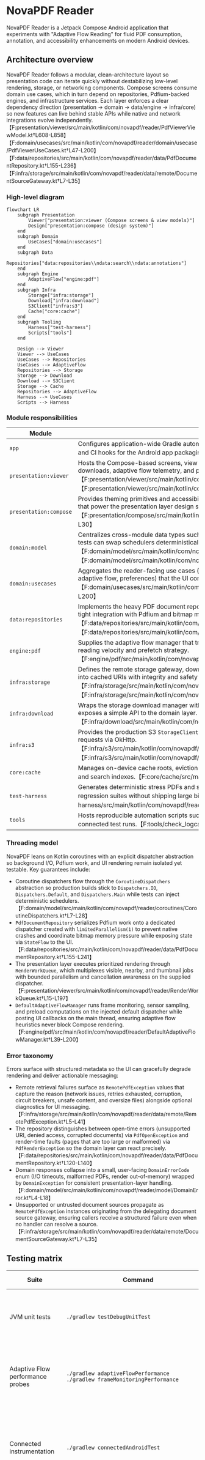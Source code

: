 # NovaPDF Reader

NovaPDF Reader is a Jetpack Compose Android application that experiments with "Adaptive Flow Reading" for fluid PDF consumption, annotation, and accessibility enhancements on modern Android devices.

## Architecture overview

NovaPDF Reader follows a modular, clean-architecture layout so presentation code can
iterate quickly without destabilizing low-level rendering, storage, or networking
components. Compose screens consume domain use cases, which in turn depend on
repositories, Pdfium-backed engines, and infrastructure services. Each layer enforces a
clear dependency direction (presentation → domain → data/engine → infra/core) so new
features can live behind stable APIs while native and network integrations evolve
independently.【F:presentation/viewer/src/main/kotlin/com/novapdf/reader/PdfViewerViewModel.kt†L608-L858】【F:domain/usecases/src/main/kotlin/com/novapdf/reader/domain/usecase/PdfViewerUseCases.kt†L47-L200】【F:data/repositories/src/main/kotlin/com/novapdf/reader/data/PdfDocumentRepository.kt†L155-L236】【F:infra/storage/src/main/kotlin/com/novapdf/reader/data/remote/DocumentSourceGateway.kt†L7-L35】

### High-level diagram

```mermaid
flowchart LR
    subgraph Presentation
        Viewer["presentation:viewer (Compose screens & view models)"]
        Design["presentation:compose (design system)"]
    end
    subgraph Domain
        UseCases["domain:usecases"]
    end
    subgraph Data
        Repositories["data:repositories\\ndata:search\\ndata:annotations"]
    end
    subgraph Engine
        AdaptiveFlow["engine:pdf"]
    end
    subgraph Infra
        Storage["infra:storage"]
        Download["infra:download"]
        S3Client["infra:s3"]
        Cache["core:cache"]
    end
    subgraph Tooling
        Harness["test-harness"]
        Scripts["tools"]
    end

    Design --> Viewer
    Viewer --> UseCases
    UseCases --> Repositories
    UseCases --> AdaptiveFlow
    Repositories --> Storage
    Storage --> Download
    Download --> S3Client
    Storage --> Cache
    Repositories --> AdaptiveFlow
    Harness --> UseCases
    Scripts --> Harness
```

### Module responsibilities

| Module | Responsibilities |
| --- | --- |
| `app` | Configures application-wide Gradle automation, including PDFium validation, signing credential resolution, and CI hooks for the Android app packaging pipeline.【F:app/build.gradle.kts†L34-L170】 |
| `presentation:viewer` | Hosts the Compose-based screens, view model orchestration, and render queues that coordinate remote downloads, adaptive flow telemetry, and prioritized page rendering for the reader UI.【F:presentation/viewer/src/main/kotlin/com/novapdf/reader/PdfViewerViewModel.kt†L608-L858】【F:presentation/viewer/src/main/kotlin/com/novapdf/reader/RenderWorkQueue.kt†L15-L197】 |
| `presentation:compose` | Provides theming primitives and accessibility helpers (for example the reusable haptic feedback manager) that power the presentation layer design system.【F:presentation/compose/src/main/kotlin/com/novapdf/reader/accessibility/HapticFeedbackManager.kt†L9-L30】 |
| `domain:model` | Centralizes cross-module data types such as domain error codes and coroutine dispatcher abstractions so tests can swap schedulers deterministically.【F:domain/model/src/main/kotlin/com/novapdf/reader/model/DomainError.kt†L4-L18】【F:domain/model/src/main/kotlin/com/novapdf/reader/coroutines/CoroutineDispatchers.kt†L7-L28】 |
| `domain:usecases` | Aggregates the reader-facing use cases (document lifecycle, rendering, annotations, bookmarks, search, adaptive flow, preferences) that the UI consumes behind a stable API.【F:domain/usecases/src/main/kotlin/com/novapdf/reader/domain/usecase/PdfViewerUseCases.kt†L47-L200】 |
| `data:repositories` | Implements the heavy PDF document repository, caching, and Lucene-backed search coordination, including tight integration with Pdfium and bitmap memory budgeting.【F:data/repositories/src/main/kotlin/com/novapdf/reader/data/PdfDocumentRepository.kt†L155-L236】【F:data/repositories/src/main/kotlin/com/novapdf/reader/search/DocumentSearchCoordinator.kt†L10-L18】 |
| `engine:pdf` | Supplies the adaptive flow manager that tracks frame pacing, sensor input, and preload targets to modulate reading velocity and prefetch strategy.【F:engine/pdf/src/main/kotlin/com/novapdf/reader/DefaultAdaptiveFlowManager.kt†L39-L200】 |
| `infra:storage` | Defines the remote storage gateway, download manager, and error taxonomy for resolving document sources into cached URIs with integrity and safety checks.【F:infra/storage/src/main/kotlin/com/novapdf/reader/data/remote/DocumentSourceGateway.kt†L7-L35】【F:infra/storage/src/main/kotlin/com/novapdf/reader/data/remote/PdfDownloadManager.kt†L22-L118】 |
| `infra:download` | Wraps the storage download manager with retry/backoff semantics tailored for S3-backed PDFs and exposes a simple API to the domain layer.【F:infra/download/src/main/kotlin/com/novapdf/reader/download/RemotePdfDownloader.kt†L14-L86】 |
| `infra:s3` | Provides the production S3 `StorageClient` implementation and Hilt bindings that adapt `s3://` URIs into HTTPS requests via OkHttp.【F:infra/s3/src/main/kotlin/com/novapdf/reader/integration/aws/S3StorageClient.kt†L17-L61】【F:infra/s3/src/main/kotlin/com/novapdf/reader/data/remote/di/S3Module.kt†L19-L35】 |
| `core:cache` | Manages on-device cache roots, eviction budgets, and directory hygiene for documents, thumbnails, tiles, and search indexes.【F:core/cache/src/main/kotlin/com/novapdf/reader/cache/CacheDirectories.kt†L1-L90】 |
| `test-harness` | Generates deterministic stress PDFs and storage fakes that power instrumentation, screenshot, and regression suites without shipping large binary fixtures.【F:test-harness/src/main/kotlin/com/novapdf/reader/ThousandPagePdfWriter.kt†L10-L156】 |
| `tools` | Hosts reproducible automation scripts such as the logcat analyzer that surface ANR/crash signatures during connected test runs.【F:tools/check_logcat_for_crashes.py†L9-L78】 |

### Threading model

NovaPDF leans on Kotlin coroutines with an explicit dispatcher abstraction so background
I/O, Pdfium work, and UI rendering remain isolated yet testable. Key guarantees include:

- Coroutine dispatchers flow through the `CoroutineDispatchers` abstraction so production builds stick to `Dispatchers.IO`, `Dispatchers.Default`, and `Dispatchers.Main` while tests can inject deterministic schedulers.【F:domain/model/src/main/kotlin/com/novapdf/reader/coroutines/CoroutineDispatchers.kt†L7-L28】
- `PdfDocumentRepository` serializes Pdfium work onto a dedicated dispatcher created with `limitedParallelism(1)` to prevent native crashes and coordinate bitmap memory pressure while exposing state via `StateFlow` to the UI.【F:data/repositories/src/main/kotlin/com/novapdf/reader/data/PdfDocumentRepository.kt†L155-L241】
- The presentation layer executes prioritized rendering through `RenderWorkQueue`, which multiplexes visible, nearby, and thumbnail jobs with bounded parallelism and cancellation awareness on the supplied dispatcher.【F:presentation/viewer/src/main/kotlin/com/novapdf/reader/RenderWorkQueue.kt†L15-L197】
- `DefaultAdaptiveFlowManager` runs frame monitoring, sensor sampling, and preload computations on the injected default dispatcher while posting UI callbacks on the main thread, ensuring adaptive flow heuristics never block Compose rendering.【F:engine/pdf/src/main/kotlin/com/novapdf/reader/DefaultAdaptiveFlowManager.kt†L39-L200】

### Error taxonomy

Errors surface with structured metadata so the UI can gracefully degrade rendering and
deliver actionable messaging:

- Remote retrieval failures surface as `RemotePdfException` values that capture the reason (network issues, retries exhausted, corruption, circuit breakers, unsafe content, and oversize files) alongside optional diagnostics for UI messaging.【F:infra/storage/src/main/kotlin/com/novapdf/reader/data/remote/RemotePdfException.kt†L5-L41】
- The repository distinguishes between open-time errors (unsupported URI, denied access, corrupted documents) via `PdfOpenException` and render-time faults (pages that are too large or malformed) via `PdfRenderException` so the domain layer can react precisely.【F:data/repositories/src/main/kotlin/com/novapdf/reader/data/PdfDocumentRepository.kt†L120-L140】
- Domain responses collapse into a small, user-facing `DomainErrorCode` enum (I/O timeouts, malformed PDFs, render out-of-memory) wrapped by `DomainException` for consistent presentation-layer handling.【F:domain/model/src/main/kotlin/com/novapdf/reader/model/DomainError.kt†L4-L18】
- Unsupported or untrusted document sources propagate as `RemotePdfException` instances originating from the delegating document source gateway, ensuring callers receive a structured failure even when no handler can resolve a source.【F:infra/storage/src/main/kotlin/com/novapdf/reader/data/remote/DocumentSourceGateway.kt†L7-L35】

## Testing matrix

| Suite | Command | Primary coverage | Notes |
| --- | --- | --- | --- |
| JVM unit tests | `./gradlew testDebugUnitTest` | View models, repositories, and utility layers using Robolectric and standard unit runners. | Runs quickly on the host and honors the injected coroutine dispatchers for deterministic scheduling.【F:domain/model/src/main/kotlin/com/novapdf/reader/coroutines/CoroutineDispatchers.kt†L7-L28】 |
| Adaptive Flow performance probes | `./gradlew adaptiveFlowPerformance`<br>`./gradlew frameMonitoringPerformance` | Exercises frame pacing heuristics and adaptive flow backpressure logic without launching the full test matrix. | Both tasks reuse the dedicated Robolectric suites for the adaptive flow manager and report regressions immediately.【F:README.md†L104-L113】 |
| Connected instrumentation | `./gradlew connectedAndroidTest` | Full UI automation, remote download flows, and screenshot harness validation on emulators or devices. | Requires API 32+ system images and benefits from the emulator launch arguments below. Logs can be post-processed with `tools/check_logcat_for_crashes.py` to surface ANR or crash signatures.【F:README.md†L121-L166】【F:tools/check_logcat_for_crashes.py†L9-L78】 |
| Macrobenchmark & baseline profile | `./gradlew :baselineprofile:connectedBenchmarkAndroidTest --stacktrace` | Measures cold start, frame pacing, and render performance budgets while guarding the committed baseline profile. | Fails the build if thresholds regress; follow up with `:app:generateReleaseBaselineProfile` to refresh shipped profiles.【F:README.md†L199-L238】 |
| Screenshot harness | `adb shell am instrument …` (see below) | Captures deterministic device-side PNGs with metadata for documentation and regressions. | Also callable through `tools/capture_screenshots.py` for host-side captures and log synchronization.【F:README.md†L176-L197】 |

### Regression documentation

Record any instability you discover in [`docs/regressions`](docs/regressions) so the
team can reproduce and verify fixes quickly. The [regression playbook](docs/regressions/README.md)
explains when to file a note, which sections to include, and provides a ready-to-copy
template that matches our existing Pdfium crash write-up.【F:docs/regressions/README.md†L1-L87】

## Adaptive Flow performance tooling

Adaptive Flow now records frame pacing through `Choreographer` on the main thread so that preloading logic can back off when the UI is under pressure. Two dedicated Gradle tasks are available to exercise the timing heuristics and frame monitoring in isolation:

```
./gradlew adaptiveFlowPerformance
./gradlew frameMonitoringPerformance
```

Both tasks reuse the Robolectric unit tests backing the Adaptive Flow manager and give fast feedback without running the full unit test suite.

## Fallback modes

The reader automatically downgrades risky subsystems when repeated crashes or
resource failures trip its safety guards. The [fallback mode
reference](docs/fallback-modes.md) documents every recovery path, the
conditions that enable it, how to reproduce each one manually, and the
user-visible breadcrumbs/snackbars that confirm the fallback is active.

## Sample PDF fixture

Automated tests and screenshot generation rely on a tiny CC0 1.0 licensed document that now ships inline with the instrumentation test sources. The encoded fixture is decoded directly into the device cache before opening it in the viewer so rendering can be validated without relying on external network services or bundling binary blobs in git.

See `docs/sample-pdf-license.md` for the redistribution notice covering the bundled document.

## Running connected Android tests locally

Instrumentation and macrobenchmark tests require an Android SDK installation that includes
the `platform-tools`, `build-tools`, and emulator components for API level 32.

1. Install the Android command-line tools and use `sdkmanager` to download the required
   packages:

   ```bash
  sdkmanager "platform-tools" "build-tools;34.0.0" "platforms;android-32" "emulator"
   ```

2. Point Gradle to your SDK installation by setting `ANDROID_SDK_ROOT`/`ANDROID_HOME` or by
   adding an `sdk.dir=/absolute/path/to/sdk` entry to `local.properties`.

3. Ensure that a device or emulator is available before invoking:

   ```bash
   ./gradlew connectedAndroidTest
   ```

### Emulator launch arguments

For reliable UI tests, start the Android emulator with snapshots disabled and
ample memory/storage to reduce hangs during heavy PDF rendering. Provision the
virtual device with at least 6 GB of RAM (8 GB preferred) and an 8 GB writable data partition, and
ensure hardware acceleration (KVM/HAXM/Hypervisor) is available so the
instrumentation run has full CPU access. Prefer the software SwiftShader GPU
(`-gpu swiftshader_indirect`) unless you have confirmed a dedicated GPU is
stable under load. The readiness checks now require a cold boot (`-no-snapshot-load -wipe-data`) on every
launch and insist on SwiftShader unless you explicitly opt in to hardware GPU
mode and confirm KVM safety. Set `NOVAPDF_ALLOW_HARDWARE_GPU=1` together with
`NOVAPDF_EMULATOR_KVM_CONFIRMED_SAFE=1` (or run on a host that exposes a
read/write `/dev/kvm`) to bypass the SwiftShader guardrail.
Always wipe user data and cold boot the emulator before
invocation so no residue from earlier runs remains (set
`NOVAPDF_EMULATOR_ENFORCE_SNAPSHOT_FLAGS=0` to disable this enforcement for local debugging):

```bash
emulator @NovaPDFApi32 \
    -no-snapshot-save \
    -no-snapshot-load \
    -wipe-data \
    -no-boot-anim \
    -accel on \
    -memory 8192 \
    -partition-size 8192 \
    -gpu swiftshader_indirect
```

Use `-accel off` if the host machine does not support KVM acceleration.

When no device is present, the build gracefully skips connected tests while still verifying
that the project compiles.

NovaPDF's Gradle automation also issues `adb shell cmd appops set com.google.android.gms REQUEST_INSTALL_PACKAGES ignore` and
`UPDATE_PACKAGES_WITHOUT_USER_ACTION ignore` so Play Services cannot trigger auto-updates on the
shared test images. This keeps background download storms from starving instrumentation
runs; ensure your custom emulator snapshots expose the `cmd appops` utility so the
suppression can be applied automatically.

## Amazon S3 integration

- Remote documents can be referenced with `s3://bucket/key.pdf` URIs; the injected `S3StorageClient` validates the scheme, extracts the bucket/key, and performs the download via OkHttp before streaming the response back to the caller.【F:infra/s3/src/main/kotlin/com/novapdf/reader/integration/aws/S3StorageClient.kt†L17-L56】
- Hilt wiring in `infra:s3` binds the S3 client as the active `StorageClient` and provisions a `PdfDownloadManager`, so including the module in your app dependency graph enables S3-backed downloads automatically.【F:infra/s3/src/main/kotlin/com/novapdf/reader/data/remote/di/S3Module.kt†L19-L35】
- The `S3RemotePdfDownloader` composes exponential backoff and retry semantics on top of the download manager, emitting structured `RemotePdfException` failures when the remote object is unreachable or unsafe; callers can opt in to large files when the UI gains user consent.【F:infra/download/src/main/kotlin/com/novapdf/reader/download/RemotePdfDownloader.kt†L14-L86】
- Ensure your buckets serve either public objects or pre-signed URLs over HTTPS. Authenticated downloads require producing a signed `s3://` URI that maps to an HTTP 200 response for the constructed `https://bucket.s3.amazonaws.com/key` request; otherwise the client surfaces an `IOException` with the failing status code.【F:infra/s3/src/main/kotlin/com/novapdf/reader/integration/aws/S3StorageClient.kt†L26-L44】
- For local testing, you can point the downloader at mock S3-compatible endpoints (for example LocalStack) by overriding the injected `OkHttpClient` configuration or substituting a fake `StorageClient` in Hilt tests, mirroring how the test harness provides deterministic storage fakes.【F:test-harness/src/main/kotlin/com/novapdf/reader/storage/TestStorageClients.kt†L1-L85】

## Programmatic screenshot capture

The screenshot harness can capture UI frames directly on the device when invoked with
```
adb shell am instrument -w -r \
    -e runScreenshotHarness true \
    -e captureProgrammaticScreenshots true \
    -e testPackageName com.novapdf.reader.test \
    -e class com.novapdf.reader.ScreenshotHarnessTest#openThousandPageDocumentForScreenshots \
    com.novapdf.reader.test/dagger.hilt.android.testing.HiltTestRunner
```

When the `captureProgrammaticScreenshots` argument is `true`, the harness saves a PNG in the
instrumentation cache directory and temporarily adopts the
`FOREGROUND_SERVICE_MEDIA_PROJECTION` permission so the process only opts into the
`mediaProjection` foreground service type while the screenshot is recorded.

For host-side captures, run `tools/capture_screenshots.py`. Install the debug and androidTest APKs
on the target device once before invoking the script. Provide the harness test package explicitly
either via `--test-package com.novapdf.reader.test`, by exporting the
`NOVAPDF_SCREENSHOT_TEST_PACKAGE` environment variable, or by editing
`config/screenshot-harness.env` so the script can resolve the instrumentation application reliably:

```
./gradlew :app:installDebug :app:installDebugAndroidTest
```

The script launches the harness, waits for the ready handshake flags, and records a PNG via
`adb exec-out screencap -p`. The output filenames follow the `<docId>_pageNNNN.png` convention
using the sanitized document ID and the one-based page number reported by the harness. The ready
flag payload now includes JSON metadata describing the document ID, sanitized identifier, page
index, and total page count so downstream tooling can reason about the captured frame
deterministically.

### Stabilising heavy PDF screenshot runs

`tools/capture_screenshots_ci.sh` now clears the harness cache directories before each launch and
automatically retries once when the readiness flag fails to materialise, which keeps stale
thousand-page fixtures from blocking subsequent attempts. The script also honours the following
environment variables so especially slow devices can expand the waiting windows without modifying
the wrapper:

| Variable | Description |
| --- | --- |
| `NOVAPDF_ACTIVITY_MANAGER_TIMEOUT` / `NOVAPDF_ACTIVITY_MANAGER_TIMEOUT_SCALE` | Override or scale the Activity Manager warm-up timeout (defaults to the dynamic snapshot heuristics). |
| `NOVAPDF_HARNESS_READY_TIMEOUT` / `NOVAPDF_HARNESS_READY_TIMEOUT_SCALE` | Override or scale how long the harness waits for the screenshot readiness flag. |
| `NOVAPDF_HARNESS_READY_RETRIES` | Number of additional attempts to make after a readiness timeout (default `1`). |

### Running the harness on Firebase Test Lab

Physical devices in Firebase Test Lab avoid local virtualization limits when capturing the
thousand-page stress document. The `tools/firebase_run_screenshot_harness.sh` helper wraps the
`gcloud firebase test android run` invocation with sane defaults for the harness class, environment
variables, and directories to pull so you only supply the APKs:

```bash
./gradlew :app:assembleDebug :app:assembleDebugAndroidTest
tools/firebase_run_screenshot_harness.sh \
    --app app/build/outputs/apk/debug/app-debug.apk \
    --test app/build/outputs/apk/androidTest/debug/app-debug-androidTest.apk \
    --device model=panther,version=34
```

Pass `--dry-run` to inspect the underlying `gcloud` command or add repeated `--environment` flags to
propagate extra instrumentation arguments.

When running in CI environments, provide service account credentials via one of the
following environment variables so the helper can authenticate automatically without
interactive `gcloud` commands:

- `NOVAPDF_FTL_SERVICE_ACCOUNT_KEY` – raw JSON credentials contents.
- `NOVAPDF_FTL_SERVICE_ACCOUNT_KEY_B64` – base64-encoded JSON credentials.
- `GOOGLE_APPLICATION_CREDENTIALS` – filesystem path to a JSON credentials file, the raw JSON
  payload, or a base64-encoded JSON payload.

If no credentials are available, the script falls back to prompting for manual
`gcloud auth login` instructions and exits with an error.

## Baseline profile generation and macrobenchmarks

NovaPDF ships a baseline profile so cold starts and the initial render of large documents
benefit from ahead-of-time compilation. The profile lives at
`app/src/main/baseline-prof.txt` and is regenerated from the Macrobenchmark test suite in
the `baselineprofile` module.

1. Boot a physical device or emulator running API 32+ with hardware acceleration enabled.
   Always rerun baseline and macrobenchmark jobs on the exact same
   hardware profile and system image (API level, RAM, and CPU) so
   performance comparisons remain deterministic.
2. Install the debug build once so shared test fixtures are staged:

   ```bash
   ./gradlew :app:assembleDebug :app:assembleDebugAndroidTest
   ```

3. Execute the macrobench regressions to enforce the current performance budgets:

   ```bash
   ./gradlew :baselineprofile:connectedBenchmarkAndroidTest --stacktrace
   ```

   The run fails if cold-start, frame pacing, or render times regress beyond the thresholds
   encoded in `RegressionBenchmark`.

4. Generate a fresh baseline profile and copy it into the application module:

   ```bash
   ./gradlew :app:generateReleaseBaselineProfile --stacktrace
   cp "$(find app/build -type f -iname 'baseline-prof.txt' -path '*/release/*' -print -quit)" \
     app/src/main/baseline-prof.txt
   ```

5. Review the diff and commit the updated file together with any performance-sensitive
   code changes:

   ```bash
   git diff -- app/src/main/baseline-prof.txt
   ```

To avoid forgetting this step, install the provided Git pre-commit hook once per clone:

```bash
git config core.hooksPath tools/git-hooks
```

The hook inspects staged changes and blocks commits that touch performance-sensitive
code (Gradle configuration, source files under `src/main`, and other critical source
types) without also staging the updated `app/src/main/baseline-prof.txt`. When it
triggers, regenerate the profile, stage the file, and re-run the commit.

The CI workflow repeats these steps on a matrix device and fails the build if the generated
profile diverges from the committed snapshot, preventing stale artefacts from shipping. Pull
requests also receive an automated warning (both as workflow annotations and a sticky bot
comment) when they modify performance-sensitive code without refreshing
`app/src/main/baseline-prof.txt`. The reminder highlights the files that triggered the check
and reiterates the need for macrobenchmark coverage of real user journeys so the regenerated
profile reflects the updated execution paths, making it harder to forget the regeneration step.

Recent macrobenchmark results and the generated baseline profile snapshot are captured under
`docs/performance/baselineprofile/runs`. Execute

```bash
python3 tools/scripts/retire_performance_results.py
```

after landing fresh artefacts to enforce the 90-day retention window and keep the repository's
documentation representative of current builds.

## CI validation for heavy PDF workloads

Continuous integration now provisions a synthetic stress PDF with 32 pages that mix large,
panoramic, and extreme aspect ratios to exercise Pdfium rendering paths. Instrumentation
tests open portrait, landscape, tall infographic, and ultra-wide panorama variants of the
document and drive a thousand-page fixture through the UI to ensure the viewer can handle
atypical source material. The workflow invokes `connectedAndroidTest` with
`--rerun-tasks --no-build-cache` so the heavy document scenarios always execute on every
matrix device instead of being satisfied from prior outputs. It fails fast if logcat
reports an Application Not Responding dialog, fatal Java exception, fatal signal, or forced
process restart for `com.novapdf.reader`. It also verifies that both the
`LargePdfInstrumentedTest.openLargeAndUnusualDocumentWithoutAnrOrCrash` and
`PdfViewerUiAutomatorTest.loadsThousandPageDocumentAndActivatesAdaptiveFlow` cases ran
without being skipped so regressions cannot silently avoid the heavy document coverage. To
reproduce the checks locally, run `./gradlew connectedAndroidTest` on an emulator or device
and inspect `adb logcat` for `ANR in com.novapdf.reader` or fatal exception entries.

When the `FIREBASE_SERVICE_ACCOUNT_JSON` and `FIREBASE_PROJECT_ID` secrets are present,
the CI workflow skips emulator provisioning entirely and pushes the instrumentation APKs to
Firebase Test Lab physical devices instead. The emulator matrix still builds the binaries so
artifact consumers receive consistent outputs, but device interactions, log collection, and
macrobenchmarks are delegated to Test Lab. Firebase credentials are now mandatory, ensuring
every CI run executes on real hardware rather than falling back to local emulators.
The helper script `tools/check_logcat_for_crashes.py` mirrors the CI check and can be
run locally with captured logcat or bugreport dumps to confirm that no ANR or crash
signatures were recorded:

```bash
adb logcat -d > logcat-after-tests.txt
tools/check_logcat_for_crashes.py
```

Pass different log or bugreport paths (compressed archives are supported) or a
custom package name if needed:

```bash
tools/check_logcat_for_crashes.py path/to/log.txt --package com.example.app
```

## CI runner maintenance

Stable CI throughput depends on proactively maintaining the runner fleet.

* Apply OS, emulator, and virtualization updates on a regular cadence so new jobs inherit
  the latest fixes. Nodes that lag behind the rest of the fleet add avoidable latency to
  Gradle configuration and instrumentation start-up, so favour rebuilding outdated images
  instead of patching them piecemeal.
* Investigate runners that repeatedly trigger the emulator watchdog or stall during boot;
  the `tools/emulator_watchdog.sh` probe emits structured errors after a configurable period
  of failed health checks, making it easy to spot machines that need to be recycled.
  Retire or reprovision any host that accumulates these alerts instead of letting flakiness
  accumulate in the queue.
* Before opening the queue, run the screenshot harness health check so instrumentation
  dependencies are verified on real hardware. The screenshot tooling embeds a
  `HarnessHealthcheckTest` and automatically executes it whenever a capture attempt times out,
  which surfaces misconfigured or unhealthy devices early.
* When a job stops making progress (no log output, Gradle stuck in `IDLE`, emulator never boots),
  reboot the affected runner immediately and re-run the health check. Persistent offenders should
  be rebuilt or removed from rotation so they do not soak up capacity.
* Use `tools/device_fleet_health.py` to orchestrate the screenshot harness health check across
  every connected device or emulator. The script captures instrumentation phase/testpoint metrics
  alongside CPU, memory, and hardware properties so repeated failures can be correlated with
  specific models or hosts. Invoke it with `--output-json fleet-health.json` inside maintenance
  windows to archive instability trends over time.

## Android cache compatibility

Android 9 (API 28) and higher restrict access to `Thread.threadLocalRandomProbe`, a hidden
runtime API that Caffeine depends on for its concurrent cache implementation. Starting with
Android 12L/13 (API 32) the method is completely blocked which causes an immediate crash as
soon as Caffeine tries to initialize. NovaPDF therefore no longer ships Caffeine on any
runtime target. The bitmap/page cache now relies on `androidx.collection.LruCache`, which is safe on
all supported API levels and runs on a lightweight `Mutex` to guarantee thread-safety.

If you need eviction or expiry semantics beyond the built-in LRU behaviour, prefer layering
those policies on top of `LruCache` or storing metadata in Room/SQLite. Before adding any new
third-party cache library, verify that it is explicitly supported on API 30/32/34 and does not
depend on non-SDK interfaces. The CI pipeline contains a regression check that fails the build
if the `com.github.benmanes.caffeine` package resurfaces in the dependency graph so this
regression cannot silently return.

## Gradle wrapper bootstrap

Binary assets such as the `gradle-wrapper.jar` are intentionally not stored in this repository. Instead, the wrapper JAR is stored as a Base64 text file at `gradle/wrapper/gradle-wrapper.jar.base64`. The included `gradlew` and `gradlew.bat` scripts automatically decode this archive to `gradle/wrapper/gradle-wrapper.jar` (Gradle 8.5) the first time you run them.

If your environment blocks execution of Python, PowerShell, or the `base64` utility, manually decode the file or download the wrapper from `https://services.gradle.org/distributions/gradle-8.5-bin.zip` and copy `gradle-8.5/lib/plugins/gradle-wrapper-8.5.jar` to `gradle/wrapper/gradle-wrapper.jar` before invoking Gradle.
